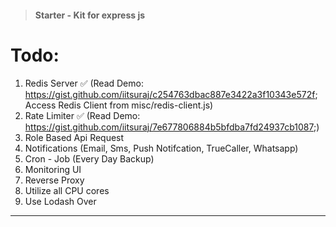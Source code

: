 > #### Starter - Kit for express js

# Todo:

1.  Redis Server ✅ (Read Demo: https://gist.github.com/iitsuraj/c254763dbac887e3422a3f10343e572f; Access Redis Client from misc/redis-client.js)
2.  Rate Limiter ✅ (Read Demo: https://gist.github.com/iitsuraj/7e677806884b5bfdba7fd24937cb1087;)
3.  Role Based Api Request
4.  Notifications (Email, Sms, Push Notifcation, TrueCaller, Whatsapp)
5.  Cron - Job (Every Day Backup)
6.  Monitoring UI
7.  Reverse Proxy
8.  Utilize all CPU cores
9.  Use Lodash Over

---
